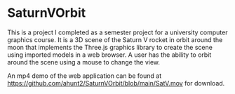 # SaturnVOrbit

This is a project I completed as a semester project for a 
university computer graphics course.  It is a 3D scene of the 
Saturn V rocket in orbit around the moon that implements
the Three.js graphics library to create the scene
using imported models in a web browser.  A user has the ability
to orbit around the scene using a mouse to change the view.

An mp4 demo of the web application can be found at
https://github.com/ahunt2/SaturnVOrbit/blob/main/SatV.mov
for download.
